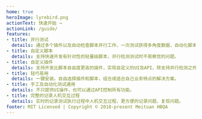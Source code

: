 ```yaml
---
home: true
heroImage: lyrebird.png
actionText: 快速开始 →
actionLink: /guide/
features:
- title: 并行测试
  details: 通过多个插件以及自动检查脚本并行工作，一次测试获得多角度数据，自动化脚本与手工测试并行执行。
- title: 自定义脚本
  details: 支持快速开发有针对性的轻量级脚本，并行检测测试时不易察觉的问题。
- title: 自定义插件
  details: 支持开发比脚本自由度更高的插件，实现自定义的UI及API，除支持并行检测之外，还可以很方便的扩展Lyrebird的能力。
- title: 轻巧易用
  details: 一键安装。自由选择插件和脚本，组合成适合自己业务特点的解决方案。
- title: 手工及自动化测试通用
  details: 不只提供UI操作，也可以通过API控制所有功能。
- title: 完整的记录人机交互过程
  details: 实时的记录测试执行过程中人机交互过程，更方便的记录问题、复现问题。
footer: MIT Licensed | Copyright © 2018-present Meituan HBQA
---
```


